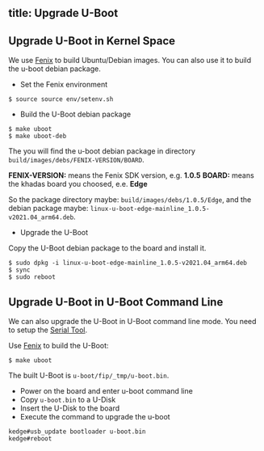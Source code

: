 title: Upgrade U-Boot
---

## Upgrade U-Boot in Kernel Space

We use [Fenix](FenixScript.html) to build Ubuntu/Debian images. You can also use it to build the u-boot debian package.

* Set the Fenix environment

```
$ source source env/setenv.sh
```

* Build the U-Boot debian package

```
$ make uboot
$ make uboot-deb
```

The you will find the u-boot debian package in directory `build/images/debs/FENIX-VERSION/BOARD`.

**FENIX-VERSION:** means the Fenix SDK version, e.g. **1.0.5**
**BOARD:** means the khadas board you choosed, e.e. **Edge**

So the package directory maybe: `build/images/debs/1.0.5/Edge`, and the debian package maybe: `linux-u-boot-edge-mainline_1.0.5-v2021.04_arm64.deb`.

* Upgrade the U-Boot

Copy the U-Boot debian package to the board and install it.

```
$ sudo dpkg -i linux-u-boot-edge-mainline_1.0.5-v2021.04_arm64.deb
$ sync
$ sudo reboot
```

## Upgrade U-Boot in U-Boot Command Line

We can also upgrade the U-Boot in U-Boot command line mode. You need to setup the [Serial Tool](SetupSerialTool.html).

Use [Fenix](FenixScript.html) to build the U-Boot:

```
$ make uboot
```

The built U-Boot is `u-boot/fip/_tmp/u-boot.bin`.

* Power on the board and enter u-boot command line
* Copy `u-boot.bin` to a U-Disk
* Insert the U-Disk to the board
* Execute the command to upgrade the u-boot

```
kedge#usb_update bootloader u-boot.bin
kedge#reboot
```
